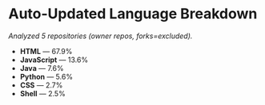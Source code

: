 # Auto-Updated Language Breakdown
_Analyzed 5 repositories (owner repos, forks=excluded)._

- **HTML** — 67.9%
- **JavaScript** — 13.6%
- **Java** — 7.6%
- **Python** — 5.6%
- **CSS** — 2.7%
- **Shell** — 2.5%
